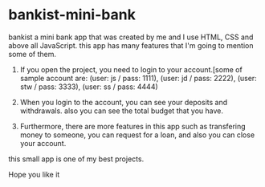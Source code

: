 # bankist-mini-bank

bankist a mini bank app that was created by me and I use HTML, CSS and above all JavaScript.
this app has many features that I'm going to mention some of them.

1. If you open the project, you need to login to your account.[some of sample account are:
   (user: js / pass: 1111), (user: jd / pass: 2222), (user: stw / pass: 3333), (user: ss / pass: 4444)

2. When you login to the account, you can see your deposits and withdrawals. also you can see the total budget that you have.
3. Furthermore, there are more features in this app such as transfering money to someone, you can request for a loan, and also
you can close your account.

this small app is one of my best projects.

Hope you like it
